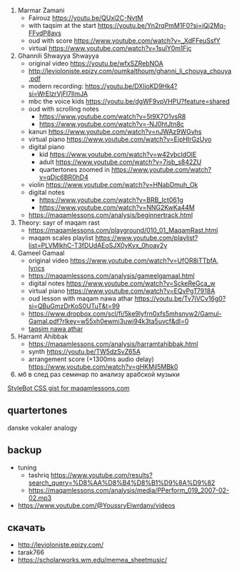 
1. Marmar Zamani
   - Fairouz https://youtu.be/QUxl2C-NvtM
   - with taqsim at the start https://youtu.be/Yn2rqPmM1F0?si=iQj2Mq-FFvdP8avs
   - oud with score https://www.youtube.com/watch?v=_XdFFeuSsfY
   - virtual https://www.youtube.com/watch?v=1sulY0m1Fjc
1. Ghannili Shwayya Shwayya
   - original video https://youtu.be/wfxSZRebNOA
   - http://levioloniste.epizy.com/oumkalthoum/ghanni_li_chouya_chouya.pdf
   - modern recording: https://youtu.be/DXlioKD9Hk4?si=WrElzrVjFl7IlmJA
   - mbc the voice kids https://youtu.be/dgWF9vpVHPU?feature=shared
   - oud with scrolling notes
      - https://www.youtube.com/watch?v=5t9X7O1vsR8
      - https://www.youtube.com/watch?v=-NJ0htJtn8c
   - kanun https://www.youtube.com/watch?v=nJWAz9WGvhs
   - virtual piano https://www.youtube.com/watch?v=EjpHIrGzUyo
   - digital piano
      - kid https://www.youtube.com/watch?v=w42vbcIdOlE
      - adult https://www.youtube.com/watch?v=7isb_s842ZU
      - quartertones zoomed in https://www.youtube.com/watch?v=qDjc6BR0hD4
   - violin https://www.youtube.com/watch?v=HNabDmuh_Ok
   - digital notes
      - https://www.youtube.com/watch?v=BRB_Ict061g
      - https://www.youtube.com/watch?v=NNG2KwKa44M
   - https://maqamlessons.com/analysis/beginnertrack.html
3. Theory: sayr of maqam rast
   - https://maqamlessons.com/playground/010_01_MaqamRast.html
   - maqam scales playlist https://www.youtube.com/playlist?list=PLVMIkhC-T3fDUdAEoSJX0yKvx_0hoay2y
4. Gameel Gamaal
   - original video https://www.youtube.com/watch?v=UfOR8iTTbfA, [lyrics](http://www.shira.net/music/lyrics/gamil-gamal.htm)
   - https://maqamlessons.com/analysis/gameelgamaal.html
   - digital notes https://www.youtube.com/watch?v=SckeReGca_w
   - virtual piano https://www.youtube.com/watch?v=EQvPgT7918A
   - oud lesson with maqam nawa athar https://youtu.be/Tv7jVCv16g0?si=QBuGmzDrKoS0UTuT&t=99
   - https://www.dropbox.com/scl/fi/5ke9lyfrn0xfs5mhsnyw2/Gamul-Gamal.pdf?rlkey=w55xh0ewmi3uwi94k3ta5uvcf&dl=0
   - [taqsim nawa athar](https://youtu.be/RU8x1fuudho)
4. Harramt Ahibbak
   - https://maqamlessons.com/analysis/harramtahibbak.html
   - synth https://youtu.be/TW5dzSvZ65A
   - arrangement score (+1300ms audio delay) https://www.youtube.com/watch?v=gHKMjl5MBk0
10. мб в след раз семинар по анализу арабской музыки


[StyleBot CSS gist for maqamlessons.com](https://gist.github.com/vpavlenko/ab453e0c96087c1056e60038f30293fd)

quartertones
---

 danske vokaler analogy

backup
---

- tuning
   - tashriq https://www.youtube.com/results?search_query=%D8%AA%D8%B4%D8%B1%D9%8A%D9%82
   - https://maqamlessons.com/analysis/media/PPerform_019_2007-02-02.mp3
- https://www.youtube.com/@YoussryElwrdany/videos

скачать
---
- http://levioloniste.epizy.com/
- tarak766
- https://scholarworks.wm.edu/memea_sheetmusic/
